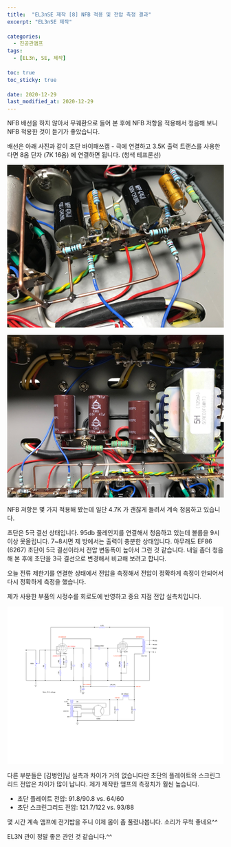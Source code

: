```yaml
---
title:  "EL3nSE 제작 [8] NFB 적용 및 전압 측정 결과"
excerpt: "EL3nSE 제작"

categories:
  - 진공관앰프
tags:
  - [EL3n, SE, 제작]

toc: true
toc_sticky: true
 
date: 2020-12-29
last_modified_at: 2020-12-29
---
```

NFB 배선을 하지 않아서 무궤환으로 들어 본 후에 NFB 저항을 적용해서 청음해 보니 NFB 적용한 것이 듣기가 좋았습니다.​

배선은 아래 사진과 같이 초단 바이패쓰캡 - 극에 연결하고 3.5K 출력 트랜스를 사용한다면 8옴 단자 (7K 16옴) 에 연결하면 됩니다. (청색 테프론선)

![EL3nSE PRJ1 157](/assets/images/EL3nSE_PRJ1_157.jpg)

![EL3nSE PRJ1 158](/assets/images/EL3nSE_PRJ1_158.jpg)

NFB 저항은 몇 가지 적용해 봤는데 일단 4.7K 가 괜찮게 들려서 계속 청음하고 있습니다.

초단은 5극 결선 상태입니다. 95db 풀레인지를 연결해서 청음하고 있는데 볼륨을 9시 이상 못올립니다. 7~8시면 제 방에서는 출력이 충분한 상태입니다. 아무래도 EF86 (6267) 초단이 5극 결선이라서 전압 변동폭이 높아서 그런 것 같습니다. 내일 좀더 청음해 본 후에 초단을 3극 결선으로 변경해서 비교해 보려고 합니다.

오늘 전류 제한기를 연결한 상태에서 전압을 측정해서 전압이 정확하게 측정이 안되어서 다시 정확하게 측정을 했습니다.

제가 사용한 부품의 시정수를 회로도에 반영하고 중요 지점 전압 실측치입니다. 

![EL3nSE PRJ1 Measurement2](/assets/images/EF86-EL3N-BlackBird_measurement_2.png)

다른 부분들은 [김병인]님 실측과 차이가 거의 없습니다만 초단의 플레이트와 스크린그리드 전압은 차이가 많이 납니다. 제가 제작한 앰프의 측정치가 훨씬 높습니다.

* 초단 플레이트 전압: 91.8/90.8 vs. 64/60
* 초단 스크린그리드 전압: 121.7/122 vs. 93/88

몇 시간 계속 앰프에 전기밥을 주니 이제 몸이 좀 풀렸나봅니다. 소리가 무척 좋네요^^ 

EL3N 관이 정말 좋은 관인 것 같습니다.^^
